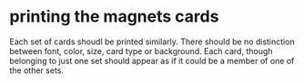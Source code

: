 # printing the magnets cards

Each set of cards shoudl be printed similarly. There should be no distinction between font, color, size, card type or background. Each card, though belonging to just one set should appear as if it could be a member of one of the other sets.
